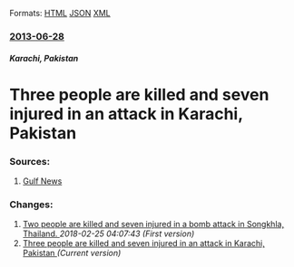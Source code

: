 
Formats: [HTML](/news/2013/06/28/three-people-are-killed-and-seven-injured-in-an-attack-in-karachi-pakistan.html)  [JSON](/news/2013/06/28/three-people-are-killed-and-seven-injured-in-an-attack-in-karachi-pakistan.json)  [XML](/news/2013/06/28/three-people-are-killed-and-seven-injured-in-an-attack-in-karachi-pakistan.xml)  

### [2013-06-28](/news/2013/06/28/index.md)

##### Karachi, Pakistan
# Three people are killed and seven injured in an attack in Karachi, Pakistan 




### Sources:

1. [Gulf News](http://gulfnews.com/news/world/pakistan/woman-killed-in-attack-in-downtown-karachi-1.1203118)

### Changes:

1. [Two people are killed and seven injured in a bomb attack in Songkhla, Thailand. ](/news/2013/06/28/two-people-are-killed-and-seven-injured-in-a-bomb-attack-in-songkhla-thailand.md) _2018-02-25 04:07:43 (First version)_
1. [Three people are killed and seven injured in an attack in Karachi, Pakistan ](/news/2013/06/28/three-people-are-killed-and-seven-injured-in-an-attack-in-karachi-pakistan.md) _(Current version)_
